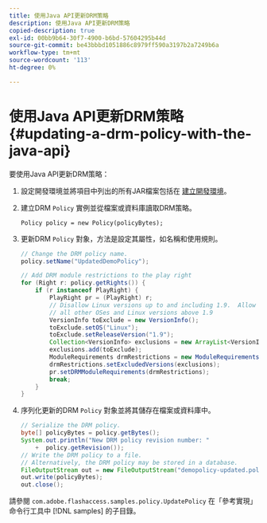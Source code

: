 ```yaml
---
title: 使用Java API更新DRM策略
description: 使用Java API更新DRM策略
copied-description: true
exl-id: 00bb9b64-30f7-4900-b6bd-57604295b44d
source-git-commit: be43bbbd1051886c8979ff590a3197b2a7249b6a
workflow-type: tm+mt
source-wordcount: '113'
ht-degree: 0%

---
```


# 使用Java API更新DRM策略 {#updating-a-drm-policy-with-the-java-api}

要使用Java API更新DRM策略：

1. 設定開發環境並將項目中列出的所有JAR檔案包括在 [建立開發環境](../../protecting-content/setting-up-the-sdk/setup-dev-env.md)。
1. 建立DRM `Policy` 實例並從檔案或資料庫讀取DRM策略。

   ```
   Policy policy = new Policy(policyBytes);
   ```

1. 更新DRM `Policy` 對象，方法是設定其屬性，如名稱和使用規則。

   ```java
   // Change the DRM policy name.  
   policy.setName("UpdatedDemoPolicy");  
   
   // Add DRM module restrictions to the play right  
   for (Right r: policy.getRights()) {  
       if (r instanceof PlayRight) {  
           PlayRight pr = (PlayRight) r;  
           // Disallow Linux versions up to and including 1.9.  Allow  
           // all other OSes and Linux versions above 1.9  
           VersionInfo toExclude = new VersionInfo();  
           toExclude.setOS("Linux");  
           toExclude.setReleaseVersion("1.9");  
           Collection<VersionInfo> exclusions = new ArrayList<VersionInfo>();  
           exclusions.add(toExclude);  
           ModuleRequirements drmRestrictions = new ModuleRequirements();  
           drmRestrictions.setExcludedVersions(exclusions);  
           pr.setDRMModuleRequirements(drmRestrictions);  
           break;  
       }  
   }
   ```

1. 序列化更新的DRM `Policy` 對象並將其儲存在檔案或資料庫中。

   ```java
   // Serialize the DRM policy.  
   byte[] policyBytes = policy.getBytes();  
   System.out.println("New DRM policy revision number: "  
       +  policy.getRevision());      
   // Write the DRM policy to a file.   
   // Alternatively, the DRM policy may be stored in a database.  
   FileOutputStream out = new FileOutputStream("demopolicy-updated.pol");  
   out.write(policyBytes);  
   out.close();
   ```

請參閱 `com.adobe.flashaccess.samples.policy.UpdatePolicy` 在「參考實現」命令行工具中 [!DNL samples] 的子目錄。
